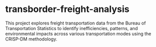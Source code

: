 # transborder-freight-analysis
This project explores freight transportation data from the Bureau of Transportation Statistics to identify inefficiencies, patterns, and environmental impacts across various transportation modes using the CRISP-DM methodology.
